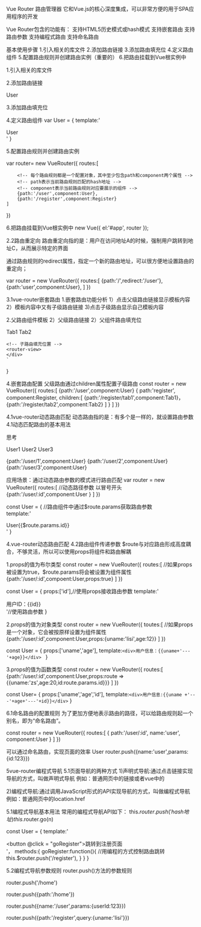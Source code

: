 Vue Router 路由管理器
它和Vue.js的核心深度集成，可以非常方便的用于SPA应用程序的开发

Vue Router包含的功能有：
支持HTML5历史模式或hash模式
支持嵌套路由
支持路由参数
支持编程式路由
支持命名路由

基本使用步骤
1.引入相关的库文件
2.添加路由链接
3.添加路由填充位
4.定义路由组件
5.配置路由规则并创建路由实例（重要的）
6.把路由挂载到Vue根实例中

1.引入相关的库文件
<!-- 导入Vue文件，为全局window对象挂载Vue构造函数 -->
<script src="./lib/vue_></script>

<!-- 导入vue-router文件，为全局window对象挂载VueRouter构造函数 -->
<script src="./lib/vue-router_></script>

2.添加路由链接
<!-- router-link是vue中提供的标签，默认会被渲染为a标签 -->
<!-- to属性默认会被渲染为href属性 -->
<!-- to属性的值默认会被渲染为#开头的hash地址 -->
<router-link to="/user">User</router-link>


3.添加路由填充位
<!-- 路由填充位（也叫做路由占位符） -->
<!-- 将来通过路由规则匹配到的组件，将会被渲染到router-view所在的位置 -->
<router-view></router-view>


4.定义路由组件
var User = {
    template:'<div>User</div>'
}


5.配置路由规则并创建路由实例
<!-- 创建路由实例对象 -->
var router= new VueRouter({
    <!-- routes是路由规则数组 -->
    routes:[

        <!-- 每个路由规则都是一个配置对象，其中至少包含path和component两个属性 -->
        <!-- path表示当前路由规则匹配的hash地址 -->
        <!-- component表示当前路由规则对应要展示的组件 -->
        {path:'/user',component:User},
        {path:'/register',component:Register}
    ]
})


6.把路由挂载到Vue根实例中
new Vue({
    el:'#app',
    <!-- 为了能够让路由规则生效，必须把路由对象挂载到vue实例对象上 -->
    router
});


2.2路由重定向
路由重定向指的是：用户在访问地址A的时候，强制用户跳转到地址C，从而展示特定的界面

通过路由规则的redirect属性，指定一个新的路由地址，可以很方便地设置路由的重定向；

var router = new VueRouter({
    routes:[
        <!-- 其中，path表示需要被重定向的原地址，redirect表示将要被重定向到的新地址 -->
        {path:'/',redirect:'/user'},
        {path:'user',component:User},
    ]
})


3.1vue-router嵌套路由
1.嵌套路由功能分析
1）点击父级路由链接显示模板内容
2）模板内容中又有子级路由链接
3)点击子级路由显示自己模板内容



2.父路由组件模板
2）父级路由链接
2）父组件路由填充位
<p>
<router-link to='/user/>User</router-link>
</p>
<div>
<!-- 控制组件的显示位置 -->
<router-view></router-view>
</div>


3.子级路有模板
3）子级路由链接
3）子级路由填充位

const Register = {
    template:`
    <div>
    <h1>Register组件</h1>
    <hr/>
    <router-link to='/register/tab1'>Tab1</touter>
    <router-link to='/register/tab2'>Tab2</touter>

    <!-- 子路由填充位置 -->
    <router-view>
    </div>
    `
}

4.嵌套路由配置
父级路由通过children属性配置子级路由
const router = new VueRouter({
    routes:[
        {path:'/user',component:User}
        {
            path:'register',
            component:Register,
            <!-- 通过children属性，为/register添加子路由规则 -->
            children:[
                {path:'/register/tab1',component:Tab1}，
                {path:'/register/tab2',component:Tab2}
            ]
        }
    ]
})



4.1vue-router动态路由匹配
动态路由指的是：有多个是一样的，就设置路由参数
4.1动态匹配路由的基本用法

思考
<!-- 有如下3个路由链接 -->
<router-link to='/user/1'>User1</router-link>
<router-link to='/user/2'>User2</router-link>
<router-link to='/user/3'>User3</router-link>

<!-- 定义如下三个对应的路由规则，是否可行？？？ -->
{path:'/user/1',component:User}
{path:'/user/2',component:User}
{path:'/user/3',component:User}


应用场景：通过动态路由参数的模式进行路由匹配
var router = new VueRouter({
    routes:[
        //动态路径参数 以冒号开头
        {path:'/user/:id',component:User }
    ]
})

const User = {
    //路由组件中通过$route.params获取路由参数  
    template:'<div>User{{$route.params.id}}</div>'
}


4.vue-router动态路由匹配
4.2路由组件传递参数
$route与对应路由形成高度耦合，不够灵活，所以可以使用props将组件和路由解耦


 1.props的值为布尔类型
 const router = new VueRouter({
     routes:[
         //如果props被设置为true，$route.params将会被设置为组件属性
        {path:'/user/:id',compoent:User,props:true}
     ]
}) 

const User = {
    props:['id'],//使用props接收路由参数
    template:'<div>用户ID：{{id}}</div>'//使用路由参数
}
                                        

2.props的值为对象类型
const router = new VueRouter({
    toutes:[
        //如果props是一个对象，它会被按原样设置为组件属性
        {path:'/user/:id',component:User,props:{uname:'lisi',age:12}}
    ]
})

const User = {
    props:['uname','age'],
    template:`<div>用户信息：{{uname+'---'+age}}</div> `
}


3.props的值为函数类型
const router = new VueRouter({
    routes:[
        {path:'/user/:id',component:User,props:route => {{uname:'zs',age:20,id:route.params.id}}}
    ]
})


const User= {
    props:['uname','age','id'],
    template:`<div>用户信息:{{uname +'---'+age+'---'+id}}</div>`
}


6.1命名路由的配置规则
为了更加方便地表示路由的路径，可以给路由规则起一个别名，即为“命名路由”。

const router = new VueRouter({
    routes:[
        {
            path:'/user/:id',
            name:'user',
            component:User
        }
    ]
})

可以通过命名路由，实现页面的效率
<router-link :to="{name:'user',params:{id:123}}">User</router-link>
router.push({name:'user',params:{id:123}})



5vue-router编程式导航
5.1页面导航的两种方式
1)声明式导航:通过点击链接实现导航的方式，叫做声明式导航
例如：普通网页中的<a></a>链接或者vue中的<router-link></router-link>

2)编程式导航:通过调用JavaScript形式的API实现导航的方式，叫做编程式导航
例如：普通网页中的location.href

5.1编程式导航基本用法
常用的编程式导航API如下：
this.$router.push('hash地址)
this.$router.go(n)

const User = {
    template:'<div><button @click = "goRegister">跳转到注册页面</button></div>'，
    methods:{
        goRegister:function(){
            //用编程的方式控制路由跳转
            this.$router.push('/register'),
        }
    }
}

5.2编程式导航参数规则
router.push()方法的参数规则
<!-- 字符串（路径名称） -->
router.push('/home')
<!-- 对象 -->
router.push({path:'/home'})
<!-- 命名的路由（传递参数） -->
router.push({name:'/user',params:{userId:123}})
<!-- 带查询参数，变成/register?uname=lisi -->
router.push({path:'/register',query:{uname:'lisi'}})
